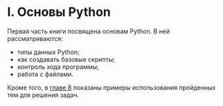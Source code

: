 # I. Основы Python

Первая часть книги посвящена основам Python. В ней рассматриваются:

* типы данных Python;
* как создавать базовые скрипты;
* контроль хода программы;
* работа с файлами.

Кроме того, в [главе 8](book/08_python_basic_examples/README.md) показаны примеры использования пройденных тем для решения задач.
